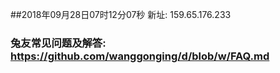 ##2018年09月28日07时12分07秒 新址: 159.65.176.233
### 兔友常见问题及解答: https://github.com/wanggonging/d/blob/w/FAQ.md
